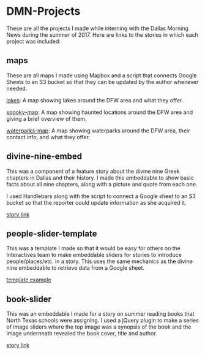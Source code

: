 # DMN-Projects

These are all the projects I made while interning with the Dallas Morning News during the summer of 2017. Here are links to the stories in which each project was included:

## maps
These are all maps I made using Mapbox and a script that connects Google Sheets to an S3 bucket so that they can be updated by the author whenever needed.

[lakes](https://www.guidelive.com/fun-places-and-events/2016/05/24/summer-chillout-lowdown-dfw-lakes): A map showing lakes around the DFW area and what they offer.

[spooky-map](https://www.guidelive.com/fun-places-and-events/2017/06/03/10-haunted-places-dallas-fort-worth-texas-ghosts): A map showing haunted locations around the DFW area and giving a brief overview of them.

[waterparks-map](https://www.guidelive.com/take-the-kids/2016/05/24/find-best-water-parks-free-splash-pads-dallas-fort-worth): A map showing waterparks around the DFW area, their contact info, and what they offer.

## divine-nine-embed
This was a component of a feature story about the divine nine Greek chapters in Dallas and their history. I made this embeddable to show basic facts about all nine chapters, along with a picture and quote from each one.

I used Handlebars along with the script to connect a Google sheet to an S3 bucket so that the reporter could update information as she acquired it.

[story link](https://www.dallasnews.com/life/life/2017/06/08/long-college-divine-nine-fraternities-sororities-lifeline-black-members)

## people-slider-template
This was a template I made so that it would be easy for others on the Interactives team to make embeddable sliders for stories to introduce people/places/etc. in a story. This uses the same mechanics as the divine nine embeddable to retrieve data from a Google sheet.

[template example](http://interactives.dallasnews.com/embeds/2017/slider-template/)

## book-slider
This was an embeddable I made for a story on summer reading books that North Texas schools were assigning. I used a jQuery plugin to make a series of image sliders where the top image was a synopsis of the book and the image underneath revealed the book cover, title and author. 

[story link](https://www.dallasnews.com/news/education/2017/07/11/high-school-flashback-can-name-summers-reading-assignments-just-books-plots)
